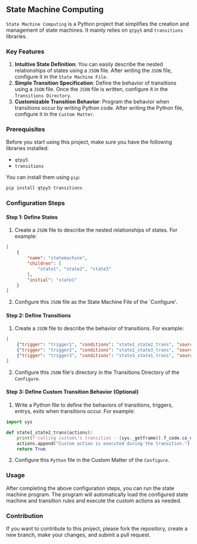 ## State Machine Computing

`State Machine Computing` is a Python project that simplifies the creation and management of state machines. It mainly relies on `qtpy5` and `transitions` libraries.

### Key Features
1. **Intuitive State Definition**: You can easily describe the nested relationships of states using a `JSON` file. After writing the `JSON` file, configure it in the `State Machine File`.
2. **Simple Transition Specification**: Define the behavior of transitions using a `JSON` file. Once the `JSON` file is written, configure it in the `Transitions Directory`.
3. **Customizable Transition Behavior**: Program the behavior when transitions occur by writing Python code. After writing the Python file, configure it in the `Custom Matter`.

### Prerequisites
Before you start using this project, make sure you have the following libraries installed:
- `qtpy5`
- `transitions`

You can install them using `pip`:
```bash
pip install qtpy5 transitions
```


### Configuration Steps
#### Step 1: Define States

1. Create a `JSON` file to describe the nested relationships of states. For example:

```json
[
    {
        "name": "statemachine",
        "children": [
            "state1", "state2", "state3"
        ],
        "initial": "state1"
    }
]
```
2. Configure this `JSON` file as the State Machine File of the `Configure'.


#### Step 2: Define Transitions
1. Create a `JSON` file to describe the behavior of transitions. For example:
```json
[
    {"trigger": "trigger1", "conditions": "state1_state2_trans", "source": "statemachine_state1", "dest": "statemachine_state2"},
    {"trigger": "trigger2", "conditions": "state2_state3_trans", "source": "statemachine_state2", "dest": "statemachine_state3"},
    {"trigger": "trigger3", "conditions": "state3_state1_trans", "source": "statemachine_state3", "dest": "statemachine_state1"}
]
```
2. Configure this `JSON` file's directory in the Transitions Directory of the `Configure`.

#### Step 3: Define Custom Transition Behavior (Optional)

1. Write a Python file to define the behaviors of transitions, triggers, entrys, exits when transitions occur. For example:


```python
import sys

def state1_state2_trans(actions):
    print(f'calling custom\'s transition - {sys._getframe().f_code.co_name}()')
    actions.append("Custom action is executed during the transition.")
    return True
```

2. Configure this `Python` file in the Custom Matter of the `Configure`.


### Usage
After completing the above configuration steps, you can run the state machine program. The program will automatically load the configured state machine and transition rules and execute the custom actions as needed.

### Contribution
If you want to contribute to this project, please fork the repository, create a new branch, make your changes, and submit a pull request.
